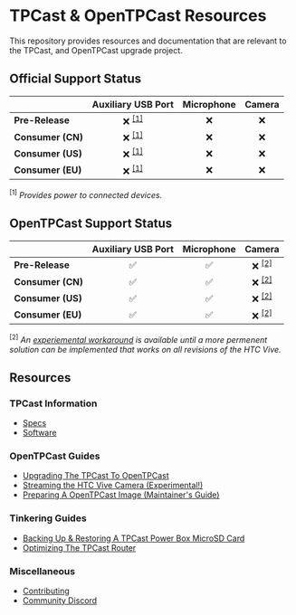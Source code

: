 # TPCast & OpenTPCast Resources

This repository provides resources and documentation that are relevant to the TPCast, and OpenTPCast upgrade project.

## Official Support Status
|                   | **Auxiliary USB Port** | **Microphone** | **Camera**  |
| ----------------- | :--------------------: | :------------: | :---------: |
| **Pre-Release**   | :x: <sup>[[1]](#f1)    | :x:            | :x:         |
| **Consumer (CN)** | :x: <sup>[[1]](#f1)    | :x:            | :x:         |
| **Consumer (US)** | :x: <sup>[[1]](#f1)    | :x:            | :x:         |
| **Consumer (EU)** | :x: <sup>[[1]](#f1)    | :x:            | :x:         |

<sup><a name="f1">[1]</a></sup> *Provides power to connected devices.*

## OpenTPCast Support Status
|                   | **Auxiliary USB Port** | **Microphone**     | **Camera**          |
| ----------------- | :--------------------: | :----------------: | :-----------------: |
| **Pre-Release**   | :white_check_mark:     | :white_check_mark: | :x: <sup>[[2]](#f2) |
| **Consumer (CN)** | :white_check_mark:     | :white_check_mark: | :x: <sup>[[2]](#f2) |
| **Consumer (US)** | :white_check_mark:     | :white_check_mark: | :x: <sup>[[2]](#f2) |
| **Consumer (EU)** | :white_check_mark:     | :white_check_mark: | :x: <sup>[[2]](#f2) |

<sup><a name="f2">[2]</a></sup> *An [experiemental workaround](guides/CAMERASTREAM.md) is available until a more permenent solution can be implemented that works on all revisions of the HTC Vive.*

## Resources

### TPCast Information
- [Specs](SPECS.md)
- [Software](SOFTWARE.md)

### OpenTPCast Guides
- [Upgrading The TPCast To OpenTPCast](guides/UPGRADE.md)
- [Streaming the HTC Vive Camera (Experimental!)](guides/CAMERASTREAM.md)
- [Preparing A OpenTPCast Image (Maintainer's Guide)](guides/PREPAREIMAGE.md)

### Tinkering Guides
- [Backing Up & Restoring A TPCast Power Box MicroSD Card](guides/SDCARD.md)
- [Optimizing The TPCast Router](guides/ROUTER.md)

### Miscellaneous
- [Contributing](CONTRIBUTING.md)
- [Community Discord](https://discord.gg/kAbqRGC)
